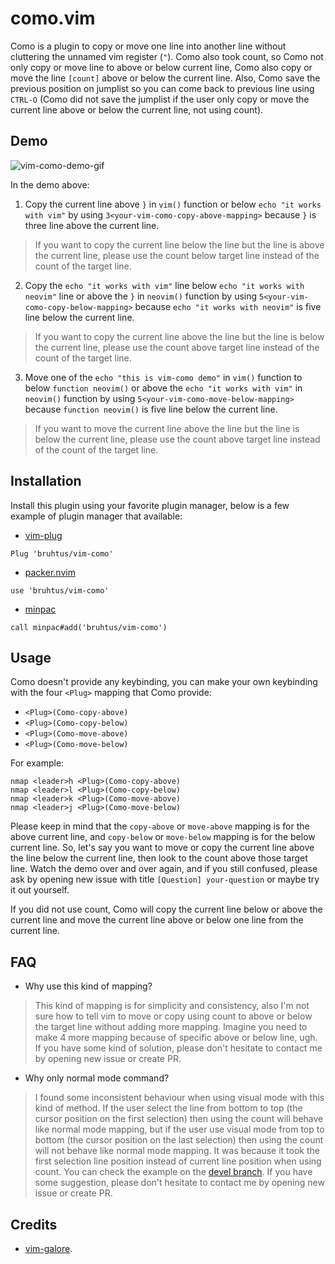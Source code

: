 # como.vim

Como is a plugin to copy or move one line into another line without cluttering the unnamed vim register (`"`). Como also took count, so Como not only copy or move line to above or below current line, Como also copy or move the line `[count]` above or below the current line. Also, Como save the previous position on jumplist so you can come back to previous line using `CTRL-O` (Como did not save the jumplist if the user only copy or move the current line above or below the current line, not using count).

## Demo

![vim-como-demo-gif](https://raw.githubusercontent.com/wiki/bruhtus/vim-como/vim-como-demo.gif?token=AKTPZ7IS3UGQNTPR2T7D6CDBEBOW6)

In the demo above:
1. Copy the current line above `}` in `vim()` function or below `echo "it works with vim"` by using `3<your-vim-como-copy-above-mapping>` because `}` is three line above the current line.
> If you want to copy the current line below the line but the line is above the current line, please use the count below target line instead of the count of the target line.
2. Copy the `echo "it works with vim"` line below `echo "it works with neovim"` line or above the `}` in `neovim()` function by using `5<your-vim-como-copy-below-mapping>` because `echo "it works with neovim"` is five line below the current line.
> If you want to copy the current line above the line but the line is below the current line, please use the count above target line instead of the count of the target line.
3. Move one of the `echo "this is vim-como demo"` in `vim()` function to below `function neovim()` or above the `echo "it works with vim"` in `neovim()` function by using `5<your-vim-como-move-below-mapping>` because `function neovim()` is five line below the current line.
> If you want to move the current line above the line but the line is below the current line, please use the count above target line instead of the count of the target line.

## Installation

Install this plugin using your favorite plugin manager, below is a few example of plugin manager that available:
- [vim-plug](https://github.com/junegunn/vim-plug)
```vim
Plug 'bruhtus/vim-como'
```
- [packer.nvim](https://github.com/wbthomason/packer.nvim)
```vim
use 'bruhtus/vim-como'
```
- [minpac](https://github.com/k-takata/minpac)
```vim
call minpac#add('bruhtus/vim-como')
```

## Usage

Como doesn't provide any keybinding, you can make your own keybinding with the four `<Plug>` mapping that Como provide:
- `<Plug>(Como-copy-above)`
- `<Plug>(Como-copy-below)`
- `<Plug>(Como-move-above)`
- `<Plug>(Como-move-below)`

For example: <br>
```vim
nmap <leader>h <Plug>(Como-copy-above)
nmap <leader>l <Plug>(Como-copy-below)
nmap <leader>k <Plug>(Como-move-above)
nmap <leader>j <Plug>(Como-move-below)
```

Please keep in mind that the `copy-above` or `move-above` mapping is for the above current line, and `copy-below` or `move-below` mapping is for the below current line. So, let's say you want to move or copy the current line above the line below the current line, then look to the count above those target line. Watch the demo over and over again, and if you still confused, please ask by opening new issue with title `[Question] your-question` or maybe try it out yourself.

If you did not use count, Como will copy the current line below or above the current line and move the current line above or below one line from the current line.

## FAQ

- Why use this kind of mapping?

> This kind of mapping is for simplicity and consistency, also I'm not sure how to tell vim to move or copy using count to above or below the target line without adding more mapping. Imagine you need to make 4 more mapping because of specific above or below line, ugh. If you have some kind of solution, please don't hesitate to contact me by opening new issue or create PR.

- Why only normal mode command?

> I found some inconsistent behaviour when using visual mode with this kind of method. If the user select the line from bottom to top (the cursor position on the first selection) then using the count will behave like normal mode mapping, but if the user use visual mode from top to bottom (the cursor position on the last selection) then using the count will not behave like normal mode mapping. It was because it took the first selection line position instead of current line position when using count. You can check the example on the [devel branch](https://github.com/bruhtus/vim-como/tree/devel). If you have some suggestion, please don't hesitate to contact me by opening new issue or create PR.

## Credits

- [vim-galore](https://github.com/mhinz/vim-galore).
